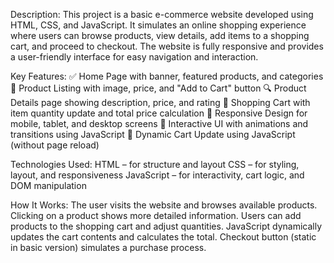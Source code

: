 Description:
This project is a basic e-commerce website developed using HTML, CSS, and JavaScript. It simulates an online shopping experience where users can browse products, view details, add items to a shopping cart, and proceed to checkout. The website is fully responsive and provides a user-friendly interface for easy navigation and interaction.


Key Features:
✅ Home Page with banner, featured products, and categories
🛒 Product Listing with image, price, and "Add to Cart" button
🔍 Product Details page showing description, price, and rating
🛒 Shopping Cart with item quantity update and total price calculation
📱 Responsive Design for mobile, tablet, and desktop screens
🎨 Interactive UI with animations and transitions using JavaScript
🔄 Dynamic Cart Update using JavaScript (without page reload)


Technologies Used:
HTML – for structure and layout
CSS – for styling, layout, and responsiveness
JavaScript – for interactivity, cart logic, and DOM manipulation

How It Works:
The user visits the website and browses available products.
Clicking on a product shows more detailed information.
Users can add products to the shopping cart and adjust quantities.
JavaScript dynamically updates the cart contents and calculates the total.
Checkout button (static in basic version) simulates a purchase process.








